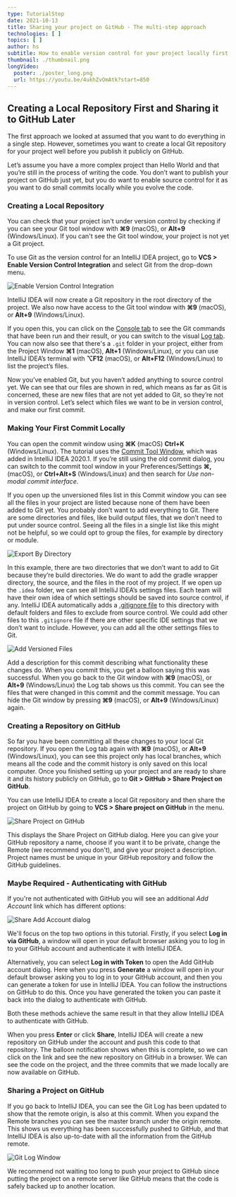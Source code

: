 ```yaml
---
type: TutorialStep
date: 2021-10-13
title: Sharing your project on GitHub - The multi-step approach
technologies: [ ]
topics: [ ]
author: hs
subtitle: How to enable version control for your project locally first before sharing it to GitHub
thumbnail: ./thumbnail.png
longVideo:
  poster: ./poster_long.png
  url: https://youtu.be/4ukhZvOmAtk?start=850
---
```


## Creating a Local Repository First and Sharing it to GitHub Later

The first approach we looked at assumed that you want to do everything in a single step. However, sometimes you want to create a local Git repository for your project well before you publish it publicly on GitHub.

Let’s assume you have a more complex project than Hello World and that you’re still in the process of writing the code. You don’t want to publish your project on GitHub just yet, but you do want to enable source control for it as you want to do small commits locally while you evolve the code.

### Creating a Local Repository

You can check that your project isn't under version control by checking if you can see your Git tool window with **⌘9** (macOS), or **Alt+9** (Windows/Linux). If you can't see the Git tool window, your project is not yet a Git project.

To use Git as the version control for an IntelliJ IDEA project, go to **VCS > Enable Version Control Integration** and select Git from the drop-down menu.

![Enable Version Control Integration](enable-version-control-integration.png)

IntelliJ IDEA will now create a Git repository in the root directory of the project. We also now have access to the Git tool window with **⌘9** (macOS), or **Alt+9** (Windows/Linux).

If you open this, you can click on the [Console tab](https://www.jetbrains.com/help/idea/version-control-tool-window-console-tab.html) to see the Git commands that have been run and their result, or you can switch to the visual [Log tab](https://www.jetbrains.com/help/idea/log-tab.html). You can now also see that there's a `.git` folder in your project, either from the Project Window **⌘1** (macOS), **Alt+1** (Windows/Linux), or you can use IntelliJ IDEA’s terminal with **⌥F12** (macOS), or **Alt+F12** (Windows/Linux) to list the project’s files.

Now you’ve enabled Git, but you haven’t added anything to source control yet. We can see that our files are shown in red, which means as far as Git is concerned, these are new files that are not yet added to Git, so they’re not in version control. Let’s select which files we want to be in version control, and make our first commit.

### Making Your First Commit Locally

You can open the commit window using **⌘K** (macOS) **Ctrl+K** (Windows/Linux). The tutorial uses the [Commit Tool Window](https://www.jetbrains.com/help/idea/commit-and-push-changes.html#commit-tool-window), which was added in IntelliJ IDEA 2020.1. If you’re still using the old commit dialog, you can switch to the commit tool window in your Preferences/Settings  **⌘,** (macOS), or **Ctrl+Alt+S** (Windows/Linux) and then search for _Use non-modal commit interface_.

If you open up the unversioned files list in this Commit window you can see all the files in your project are listed because none of them have been added to Git yet. You probably don’t want to add everything to Git. There are some directories and files, like build output files, that we don’t need to put under source control. Seeing all the files in a single list like this might not be helpful, so we could opt to group the files, for example by directory or module.

![Export By Directory](export-by-directory.png)

In this example, there are two directories that we don’t want to add to Git because they’re build directories. We do want to add the gradle wrapper directory, the source, and the files in the root of my project. If we open up the `.idea` folder, we can see all IntelliJ IDEA’s settings files. Each team will have their own idea of which settings should be saved into source control, if any. IntelliJ IDEA automatically adds a [.gitignore file](https://git-scm.com/docs/gitignore) to this directory with default folders and files to exclude from source control. We could add other files to this `.gitignore` file if there are other specific IDE settings that we don’t want to include. However, you can add all the other settings files to Git.

![Add Versioned Files](add-versioned-files.png)

Add a description for this commit describing what functionality these changes do. When you commit this, you get a balloon saying this was successful. When you go back to the Git window with **⌘9** (macOS), or **Alt+9** (Windows/Linux) the Log tab shows us this commit. You can see the files that were changed in this commit and the commit message. You can hide the Git window by pressing **⌘9** (macOS), or **Alt+9** (Windows/Linux) again.

### Creating a Repository on GitHub

So far you have been committing all these changes to your local Git repository. If you open the Log tab again with **⌘9** (macOS), or **Alt+9** (Windows/Linux), you can see this project only has local branches, which means all the code and the commit history is only saved on this local computer. Once you finished setting up your project and are ready to share it and its history publicly on GitHub, go to **Git > GitHub > Share Project on GitHub**.

You can use IntelliJ IDEA to create a local Git repository and then share the project on GitHub by going to **VCS >  Share project on GitHub** in the menu.

![Share Project on GitHub](share-project-on-github-alternative.png)

This displays the Share Project on GitHub dialog. Here you can give your GitHub repository a name, choose if you want it to be private, change the Remote (we recommend you don't), and give your project a description. Project names must be unique in your GitHub repository and follow the GitHub guidelines.

### Maybe Required - Authenticating with GitHub

If you're not authenticated with GitHub you will see an additional _Add Account_ link which has different options:

![Share Add Account dialog](share-add-account.png)

We'll focus on the top two options in this tutorial. Firstly, if you select **Log in via GitHub**, a window will open in your default browser asking you to log in to your GitHub account and authenticate it with IntelliJ IDEA.

Alternatively, you can select **Log in with Token** to open the Add GitHub account dialog. Here when you press **Generate** a window will open in your default browser asking you to log in to your GitHub account, and then you can generate a token for use in IntelliJ IDEA. You can follow the instructions on GitHub to do this. Once you have generated the token you can paste it back into the dialog to authenticate with GitHub.

Both these methods achieve the same result in that they allow IntelliJ IDEA to authenticate with GitHub.

When you press **Enter** or click **Share**, IntelliJ IDEA will create a new repository on GitHub under the account and push this code to that repository. The balloon notification shows when this is complete, so we can click on the link and see the new repository on GitHub in a browser. We can see the code on the project, and the three commits that we made locally are now available on GitHub.

### Sharing a Project on GitHub

If you go back to IntelliJ IDEA, you can see the Git Log has been updated to show that the remote origin, is also at this commit. When you expand the Remote branches you can see the master branch under the origin remote. This shows us everything has been successfully pushed to GitHub, and that IntelliJ IDEA is also up-to-date with all the information from the GitHub remote.

![Git Log Window](git-log-window.png)

We recommend not waiting too long to push your project to GitHub since putting the project on a remote server like GitHub means that the code is safely backed up to another location.
